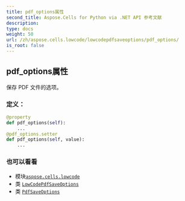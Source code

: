 ```yaml
---
title: pdf_options属性
second_title: Aspose.Cells for Python via .NET API 参考文献
description:
type: docs
weight: 50
url: /zh/aspose.cells.lowcode/lowcodepdfsaveoptions/pdf_options/
is_root: false
---
```

## pdf_options属性

保存 PDF 文件的选项。
### 定义：
```python
@property
def pdf_options(self):
    ...
@pdf_options.setter
def pdf_options(self, value):
    ...
```

### 也可以看看
* 模块[`aspose.cells.lowcode`](../../)
* 类 [`LowCodePdfSaveOptions`](/cells/python-net/zh/aspose.cells.lowcode/lowcodepdfsaveoptions)
* 类 [`PdfSaveOptions`](/cells/python-net/zh/aspose.cells/pdfsaveoptions)
